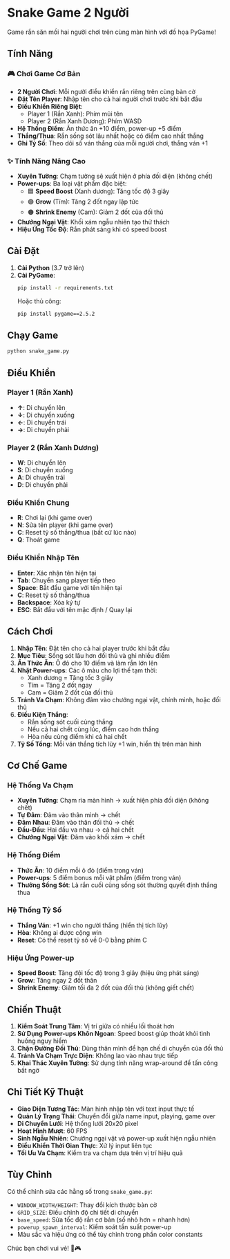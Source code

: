 # Snake Game 2 Người

Game rắn săn mồi hai người chơi trên cùng màn hình với đồ họa PyGame!

## Tính Năng

### 🎮 Chơi Game Cơ Bản

- **2 Người Chơi**: Mỗi người điều khiển rắn riêng trên cùng bàn cờ
- **Đặt Tên Player**: Nhập tên cho cả hai người chơi trước khi bắt đầu
- **Điều Khiển Riêng Biệt**:
  - Player 1 (Rắn Xanh): Phím mũi tên
  - Player 2 (Rắn Xanh Dương): Phím WASD
- **Hệ Thống Điểm**: Ăn thức ăn +10 điểm, power-up +5 điểm
- **Thắng/Thua**: Rắn sống sót lâu nhất hoặc có điểm cao nhất thắng
- **Ghi Tỷ Số**: Theo dõi số ván thắng của mỗi người chơi, thắng ván +1

### ✨ Tính Năng Nâng Cao

- **Xuyên Tường**: Chạm tường sẽ xuất hiện ở phía đối diện (không chết)
- **Power-ups**: Ba loại vật phẩm đặc biệt:
  - 🟦 **Speed Boost** (Xanh dương): Tăng tốc độ 3 giây
  - 🟣 **Grow** (Tím): Tăng 2 đốt ngay lập tức
  - 🟠 **Shrink Enemy** (Cam): Giảm 2 đốt của đối thủ
- **Chướng Ngại Vật**: Khối xám ngẫu nhiên tạo thử thách
- **Hiệu Ứng Tốc Độ**: Rắn phát sáng khi có speed boost

## Cài Đặt

1. **Cài Python** (3.7 trở lên)
2. **Cài PyGame**:
   ```bash
   pip install -r requirements.txt
   ```
   Hoặc thủ công:
   ```bash
   pip install pygame==2.5.2
   ```

## Chạy Game

```bash
python snake_game.py
```

## Điều Khiển

### Player 1 (Rắn Xanh)

- **↑**: Di chuyển lên
- **↓**: Di chuyển xuống
- **←**: Di chuyển trái
- **→**: Di chuyển phải

### Player 2 (Rắn Xanh Dương)

- **W**: Di chuyển lên
- **S**: Di chuyển xuống
- **A**: Di chuyển trái
- **D**: Di chuyển phải

### Điều Khiển Chung

- **R**: Chơi lại (khi game over)
- **N**: Sửa tên player (khi game over)
- **C**: Reset tỷ số thắng/thua (bất cứ lúc nào)
- **Q**: Thoát game

### Điều Khiển Nhập Tên

- **Enter**: Xác nhận tên hiện tại
- **Tab**: Chuyển sang player tiếp theo
- **Space**: Bắt đầu game với tên hiện tại
- **C**: Reset tỷ số thắng/thua
- **Backspace**: Xóa ký tự
- **ESC**: Bắt đầu với tên mặc định / Quay lại

## Cách Chơi

1. **Nhập Tên**: Đặt tên cho cả hai player trước khi bắt đầu
2. **Mục Tiêu**: Sống sót lâu hơn đối thủ và ghi nhiều điểm
3. **Ăn Thức Ăn**: Ô đỏ cho 10 điểm và làm rắn lớn lên
4. **Nhặt Power-ups**: Các ô màu cho lợi thế tạm thời:
   - Xanh dương = Tăng tốc 3 giây
   - Tím = Tăng 2 đốt ngay
   - Cam = Giảm 2 đốt của đối thủ
5. **Tránh Va Chạm**: Không đâm vào chướng ngại vật, chính mình, hoặc đối thủ
6. **Điều Kiện Thắng**:
   - Rắn sống sót cuối cùng thắng
   - Nếu cả hai chết cùng lúc, điểm cao hơn thắng
   - Hòa nếu cùng điểm khi cả hai chết
7. **Tỷ Số Tổng**: Mỗi ván thắng tích lũy +1 win, hiển thị trên màn hình

## Cơ Chế Game

### Hệ Thống Va Chạm

- **Xuyên Tường**: Chạm rìa màn hình → xuất hiện phía đối diện (không chết)
- **Tự Đâm**: Đâm vào thân mình → chết
- **Đâm Nhau**: Đâm vào thân đối thủ → chết
- **Đầu-Đầu**: Hai đầu va nhau → cả hai chết
- **Chướng Ngại Vật**: Đâm vào khối xám → chết

### Hệ Thống Điểm

- **Thức Ăn**: 10 điểm mỗi ô đỏ (điểm trong ván)
- **Power-ups**: 5 điểm bonus mỗi vật phẩm (điểm trong ván)
- **Thưởng Sống Sót**: Là rắn cuối cùng sống sót thường quyết định thắng thua

### Hệ Thống Tỷ Số

- **Thắng Ván**: +1 win cho người thắng (hiển thị tích lũy)
- **Hòa**: Không ai được cộng win
- **Reset**: Có thể reset tỷ số về 0-0 bằng phím C

### Hiệu Ứng Power-up

- **Speed Boost**: Tăng đôi tốc độ trong 3 giây (hiệu ứng phát sáng)
- **Grow**: Tăng ngay 2 đốt thân
- **Shrink Enemy**: Giảm tối đa 2 đốt của đối thủ (không giết chết)

## Chiến Thuật

1. **Kiểm Soát Trung Tâm**: Vị trí giữa có nhiều lối thoát hơn
2. **Sử Dụng Power-ups Khôn Ngoan**: Speed boost giúp thoát khỏi tình huống nguy hiểm
3. **Chặn Đường Đối Thủ**: Dùng thân mình để hạn chế di chuyển của đối thủ
4. **Tránh Va Chạm Trực Diện**: Không lao vào nhau trực tiếp
5. **Khai Thác Xuyên Tường**: Sử dụng tính năng wrap-around để tấn công bất ngờ

## Chi Tiết Kỹ Thuật

- **Giao Diện Tương Tác**: Màn hình nhập tên với text input thực tế
- **Quản Lý Trạng Thái**: Chuyển đổi giữa name input, playing, game over
- **Di Chuyển Lưới**: Hệ thống lưới 20x20 pixel
- **Hoạt Hình Mượt**: 60 FPS
- **Sinh Ngẫu Nhiên**: Chướng ngại vật và power-up xuất hiện ngẫu nhiên
- **Điều Khiển Thời Gian Thực**: Xử lý input liên tục
- **Tối Ưu Va Chạm**: Kiểm tra va chạm dựa trên vị trí hiệu quả

## Tùy Chỉnh

Có thể chỉnh sửa các hằng số trong `snake_game.py`:

- `WINDOW_WIDTH/HEIGHT`: Thay đổi kích thước bàn cờ
- `GRID_SIZE`: Điều chỉnh độ chi tiết di chuyển
- `base_speed`: Sửa tốc độ rắn cơ bản (số nhỏ hơn = nhanh hơn)
- `powerup_spawn_interval`: Kiểm soát tần suất power-up
- Màu sắc và hiệu ứng có thể tùy chỉnh trong phần color constants

Chúc bạn chơi vui vẻ! 🐍🎮
